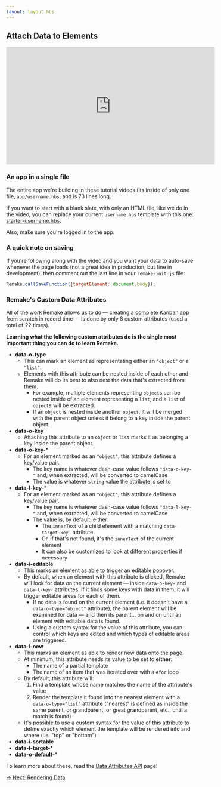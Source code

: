```yaml
---
layout: layout.hbs
---
```


## Attach Data to Elements

<iframe width="560" height="315" src="https://www.youtube-nocookie.com/embed/-ihDFiLa0Pc" frameborder="0" allow="accelerometer; autoplay; encrypted-media; gyroscope; picture-in-picture" allowfullscreen></iframe>

### An app in a single file

The entire app we're building in these tutorial videos fits inside of only one file, `app/username.hbs`, and is 73 lines long.

If you want to start with a blank slate, with only an HTML file, like we do in the video, you can replace your current `username.hbs` template with this one: [starter-username.hbs](https://gist.github.com/panphora/a1f39772ebc837b29173c5fb18887a8d).

Also, make sure you're logged in to the app.

### A quick note on saving

If you're following along with the video and you want your data to auto-save whenever the page loads (not a great idea in production, but fine in development), then comment out the last line in your `remake-init.js` file:

```js
Remake.callSaveFunction({targetElement: document.body});
```

### Remake's Custom Data Attributes

All of the work Remake allows us to do — creating a complete Kanban app from scratch in record time — is done by only 8 custom attributes (used a total of 22 times).

**Learning what the following custom attributes do is the single most important thing you can do to learn Remake.**

* **data-o-type**
  * This can mark an element as representating either an `"object"` or a `"list"`.
  * Elements with this attribute can be nested inside of each other and Remake will do its best to also nest the data that's extracted from them.
    * For example, multiple elements representing `object`s can be nested inside of an element representing a `list`, and a `list` of `object`s will be extracted.
    * If an `object` is nested inside another `object`, it will be merged with the parent object unless it belong to a key inside the parent object.
* **data-o-key**
  * Attaching this attribute to an `object` or `list` marks it as belonging a key inside the parent object.
* **data-o-key-***
  * For an element marked as an `"object"`, this attribute defines a key/value pair. 
    * The key name is whatever dash-case value follows `"data-o-key-"` and, when extracted, will be converted to camelCase
    * The value is whatever `string` value the attribute is set to
* **data-l-key-***
  * For an element marked as an `"object"`, this attribute defines a key/value pair.
    * The key name is whatever dash-case value follows `"data-l-key-"` and, when extracted, will be converted to camelCase
    * The value is, by default, either:
      * The `innerText` of a child element with a matching `data-target-key-` attribute
      * Or, if that's not found, it's the `innerText` of the current element
      * It can also be customized to look at different properties if necessary
* **data-i-editable**
  * This marks an element as able to trigger an editable popover.
  * By default, when an element with this attribute is clicked, Remake will look for data on the current element — inside `data-o-key-` and `data-l-key-` attributes. If it finds some keys with data in them, it will trigger editable areas for each of them.
    * If no data is found on the current element (i.e. it doesn't have a `data-o-type="object"` attribute), the parent element will be examined for data — and then its parent... on and on until an element with editable data is found.
    * Using a custom syntax for the value of this attribute, you can control which keys are edited and which types of editable areas are triggered.
* **data-i-new**
  * This marks an element as able to render new data onto the page.
  * At minimum, this attribute needs its value to be set to **either**:
    * The name of a partial template
    * The name of an item that was iterated over with a `#for` loop
  * By default, this attribute will:
    1. Find a template whose name matches the name of the attribute's value
    2. Render the template it found into the nearest element with a `data-o-type="list"` attribute ("nearest" is defined as inside the same parent, or grandparent, or great grandparent, etc., until a match is found)
  * It's possible to use a custom syntax for the value of this attribute to define exactly which element the template will be rendered into and where (i.e. "top" or "bottom")
* **data-i-sortable**
* **data-l-target-***
* **data-o-default-***

To learn more about these, read the [Data Attributes API](http://localhost:8080/data-attributes-api/) page!

<div class="spacer--8"></div>

<a class="slanted-link" href="/rendering-data/"><span>&rarr; Next: Rendering Data</span></a>



